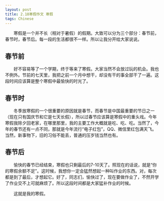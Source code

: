 ```yaml
---
layout: post
title: 2.18寒假作文 寒假
tags: Chinese
---
```


　　寒假是一个并不长（相对于暑假）的假期。大致可以分为三个部分：春节前，春节时，春节后。每一段的生活都很不一样。所以让我分开给大家说说。

春节前
---

　　好不容易等了一个学期，终于等来了寒假。大家当然不会放过玩的机会。我也不例外。节前的七天里，我把之前一个月中想干，却没有干的事全部干了一遍。这段时间应该算是整个寒假中最愉快的时光了。

春节时
---

　　冬季放寒假的一个很重要的原因就是春节，而春节是中国最重要的节日之一（现在只有国庆节和它是七天长假），所以过春节应该算是寒假中的重头戏。今年寒假我除夕回老家，在哪里那里，我的主要工作大概就是吃、吃、吃。当然了，今年的春节还有一点不同，那就是今年流行“电子红包”，QQ、微信里红包满天飞。当然，新事物下，旧的习俗不能丢，普通的压岁钱当然也有。

春节后
---

　　愉快的春节已经结束，寒假也只剩最后的7-10天了。照现在的话说，就是“你的寒假余额不足”。这时候，我想你一定会猛然想起一种叫作业的东西。对，每次都是到了最后，才想起它。好了，同志们，愉快过了，现在要做作业了，不然开学了作业交不上可就麻烦了。所以这段时间都是大家猛补作业的时候。

　　这就是我的寒假。

